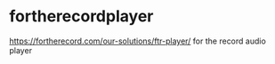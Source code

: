 # fortherecordplayer
https://fortherecord.com/our-solutions/ftr-player/ for the record audio player
